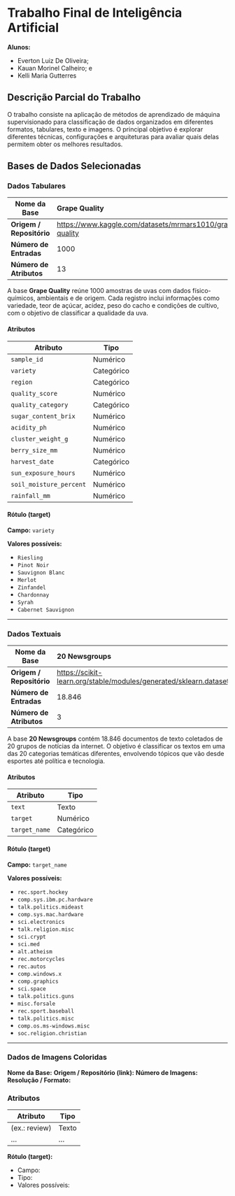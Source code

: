 # Trabalho Final de Inteligência Artificial

**Alunos:**

- Everton Luiz De Oliveira;
- Kauan Morinel Calheiro; e
- Kelli Maria Gutterres

## Descrição Parcial do Trabalho

O trabalho consiste na aplicação de métodos de aprendizado de máquina supervisionado para classificação de dados organizados em diferentes formatos, tabulares, texto e imagens. O principal objetivo é explorar diferentes técnicas, configurações e arquiteturas para avaliar quais delas permitem obter os melhores resultados.

## Bases de Dados Selecionadas

### Dados Tabulares

| **Nome da Base**         | Grape Quality                                            |
| ------------------------ | :------------------------------------------------------- |
| **Origem / Repositório** | https://www.kaggle.com/datasets/mrmars1010/grape-quality |
| **Número de Entradas**   | 1000                                                     |
| **Número de Atributos**  | 13                                                       |

A base **Grape Quality** reúne 1000 amostras de uvas com dados físico-químicos, ambientais e de origem. Cada registro inclui informações como variedade, teor de açúcar, acidez, peso do cacho e condições de cultivo, com o objetivo de classificar a qualidade da uva.

#### Atributos

| Atributo                | Tipo       |
| ----------------------- | ---------- |
| `sample_id`             | Numérico   |
| `variety`               | Categórico |
| `region`                | Categórico |
| `quality_score`         | Numérico   |
| `quality_category`      | Categórico |
| `sugar_content_brix`    | Numérico   |
| `acidity_ph`            | Numérico   |
| `cluster_weight_g`      | Numérico   |
| `berry_size_mm`         | Numérico   |
| `harvest_date`          | Categórico |
| `sun_exposure_hours`    | Numérico   |
| `soil_moisture_percent` | Numérico   |
| `rainfall_mm`           | Numérico   |

#### Rótulo (target)

**Campo:** `variety`

**Valores possíveis:**

- `Riesling`
- `Pinot Noir`
- `Sauvignon Blanc`
- `Merlot`
- `Zinfandel`
- `Chardonnay`
- `Syrah`
- `Cabernet Sauvignon`

---

### Dados Textuais

| **Nome da Base**         | 20 Newsgroups                                                                                                                  |
| ------------------------ | :----------------------------------------------------------------------------------------------------------------------------- |
| **Origem / Repositório** | https://scikit-learn.org/stable/modules/generated/sklearn.datasets.fetch_20newsgroups.html#sklearn.datasets.fetch_20newsgroups |
| **Número de Entradas**   | 18.846                                                                                                                         |
| **Número de Atributos**  | 3                                                                                                                              |

A base **20 Newsgroups** contém 18.846 documentos de texto coletados de 20 grupos de notícias da internet. O objetivo é classificar os textos em uma das 20 categorias temáticas diferentes, envolvendo tópicos que vão desde esportes até política e tecnologia.

#### Atributos

| Atributo      | Tipo       |
| ------------- | ---------- |
| `text`        | Texto      |
| `target`      | Numérico   |
| `target_name` | Categórico |

#### Rótulo (target)

**Campo:** `target_name`

**Valores possíveis:**

- `rec.sport.hockey`
- `comp.sys.ibm.pc.hardware`
- `talk.politics.mideast`
- `comp.sys.mac.hardware`
- `sci.electronics`
- `talk.religion.misc`
- `sci.crypt`
- `sci.med`
- `alt.atheism`
- `rec.motorcycles`
- `rec.autos`
- `comp.windows.x`
- `comp.graphics`
- `sci.space`
- `talk.politics.guns`
- `misc.forsale`
- `rec.sport.baseball`
- `talk.politics.misc`
- `comp.os.ms-windows.misc`
- `soc.religion.christian`

---
<!-- TODO: -->
### Dados de Imagens Coloridas

**Nome da Base:**
**Origem / Repositório (link):**
**Número de Imagens:**
**Resolução / Formato:**

### Atributos

| Atributo      | Tipo  |
| ------------- | ----- |
| (ex.: review) | Texto |
| …             | …     |

**Rótulo (target):**

- Campo:
- Tipo:
- Valores possíveis:
